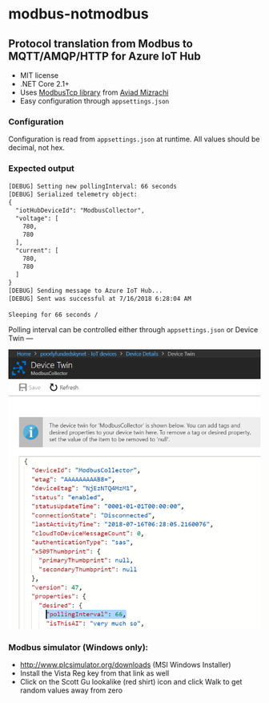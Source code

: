 # modbus-notmodbus

## Protocol translation from Modbus to MQTT/AMQP/HTTP for Azure IoT Hub

* MIT license
* .NET Core 2.1+
* Uses [ModbusTcp library](https://github.com/aviadmizrachi/ModbusTcp) from [Aviad Mizrachi](https://github.com/aviadmizrachi)
* Easy configuration through `appsettings.json`


### Configuration

Configuration is read from `appsettings.json` at runtime. All values should be decimal, not hex.


### Expected output
```
[DEBUG] Setting new pollingInterval: 66 seconds
[DEBUG] Serialized telemetry object:
{
  "iotHubDeviceId": "ModbusCollector",
  "voltage": [
    780,
    780
  ],
  "current": [
    780,
    780
  ]
}
[DEBUG] Sending message to Azure IoT Hub...
[DEBUG] Sent was successful at 7/16/2018 6:28:04 AM

Sleeping for 66 seconds /
```

Polling interval can be controlled either through `appsettings.json` or Device Twin &mdash;

![Device Twin screenshot](modbus-notmodbus/twin.png)

### Modbus simulator (Windows only):

* http://www.plcsimulator.org/downloads (MSI Windows Installer)
* Install the Vista Reg key from that link as well
* Click on the Scott Gu lookalike (red shirt) icon and click Walk to get random values away from zero
